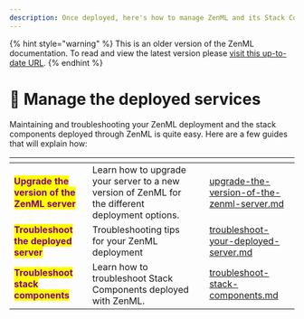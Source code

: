 ```yaml
---
description: Once deployed, here's how to manage ZenML and its Stack Components
---
```


{% hint style="warning" %}
This is an older version of the ZenML documentation. To read and view the latest version please [visit this up-to-date URL](https://docs.zenml.io).
{% endhint %}


# 🔧 Manage the deployed services

Maintaining and troubleshooting your ZenML deployment and the stack components deployed through ZenML is quite easy. Here are a few guides that will explain how:

<table data-view="cards"><thead><tr><th></th><th></th><th data-hidden></th><th data-hidden data-card-target data-type="content-ref"></th></tr></thead><tbody><tr><td><mark style="color:purple;"><strong>Upgrade the version of the ZenML server</strong></mark></td><td>Learn how to upgrade your server to a new version of ZenML for the different deployment options.</td><td></td><td><a href="upgrade-the-version-of-the-zenml-server.md">upgrade-the-version-of-the-zenml-server.md</a></td></tr><tr><td><mark style="color:purple;"><strong>Troubleshoot the deployed server</strong></mark></td><td>Troubleshooting tips for your ZenML deployment</td><td></td><td><a href="troubleshoot-your-deployed-server.md">troubleshoot-your-deployed-server.md</a></td></tr><tr><td><mark style="color:purple;"><strong>Troubleshoot stack components</strong></mark></td><td>Learn how to troubleshoot Stack Components deployed with ZenML.</td><td></td><td><a href="troubleshoot-stack-components.md">troubleshoot-stack-components.md</a></td></tr></tbody></table>
